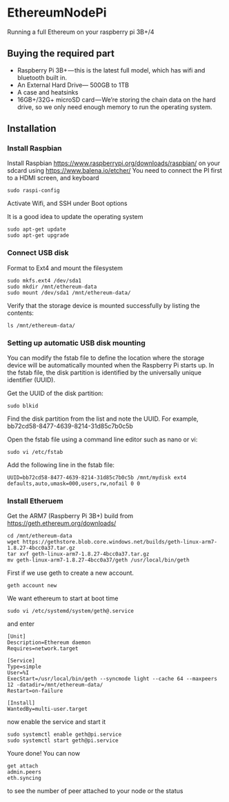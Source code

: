# EthereumNodePi
Running a full Ethereum on your raspberry pi 3B+/4

## Buying the required part
* Raspberry Pi 3B+ — this is the latest full model, which has wifi and bluetooth built in.
* An External Hard Drive— 500GB to 1TB
* A case and heatsinks 
* 16GB+/32G+ microSD card — We’re storing the chain data on the hard drive, so we only need enough memory to run the operating system.

## Installation
### Install Raspbian
Install Raspbian https://www.raspberrypi.org/downloads/raspbian/ on your sdcard using https://www.balena.io/etcher/
You need to connect the PI first to a HDMI screen, and keyboard
```
sudo raspi-config
```
Activate Wifi, and SSH under Boot options

It is a good idea to update the operating system
```
sudo apt-get update
sudo apt-get upgrade
```

### Connect USB disk
Format to Ext4 and mount the filesystem
 ```
sudo mkfs.ext4 /dev/sda1
sudo mkdir /mnt/ethereum-data
sudo mount /dev/sda1 /mnt/ethereum-data/
 ```
 
 Verify that the storage device is mounted successfully by listing the contents:
```
ls /mnt/ethereum-data/
```
### Setting up automatic USB disk mounting
You can modify the fstab file to define the location where the storage device will be automatically mounted when the Raspberry Pi starts up. In the fstab file, the disk partition is identified by the universally unique identifier (UUID).
 
Get the UUID of the disk partition:
```
sudo blkid
```
Find the disk partition from the list and note the UUID. For example,  bb72cd58-8477-4639-8214-31d85c7b0c5b

Open the fstab file using a command line editor such as nano or vi:
```
sudo vi /etc/fstab
```
Add the following line in the fstab file:
```
UUID=bb72cd58-8477-4639-8214-31d85c7b0c5b /mnt/mydisk ext4 defaults,auto,umask=000,users,rw,nofail 0 0
```

### Install Etheruem

Get the ARM7 (Raspberry Pi 3B+) build from 
https://geth.ethereum.org/downloads/

```
cd /mnt/ethereum-data
wget https://gethstore.blob.core.windows.net/builds/geth-linux-arm7-1.8.27-4bcc0a37.tar.gz
tar xvf geth-linux-arm7-1.8.27-4bcc0a37.tar.gz
mv geth-linux-arm7-1.8.27-4bcc0a37/geth /usr/local/bin/geth
```
  
First if we use geth to create a new account.
```
geth account new
```

We want ethereum to start at boot time
```
sudo vi /etc/systemd/system/geth@.service
```
and enter 
```
[Unit]
Description=Ethereum daemon
Requires=network.target

[Service]
Type=simple
User=%I
ExecStart=/usr/local/bin/geth --syncmode light --cache 64 --maxpeers 12 -datadir=/mnt/ethereum-data/
Restart=on-failure

[Install]
WantedBy=multi-user.target
```
now enable the service and start it
```
sudo systemctl enable geth@pi.service
sudo systemctl start geth@pi.service
```

Youre done!
You can now 

```
get attach
admin.peers
eth.syncing
```
to see the number of peer attached to your node or the status
